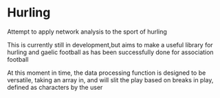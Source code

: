 # Hurling
Attempt to apply network analysis to the sport of hurling

This is currently still in development,but aims to make a useful library for hurling and gaelic football as has been successfully done for association football

At this moment in time, the data processing function is designed to be versatile, taking an array in, and will slit the play based on breaks in play, defined as characters by the user

